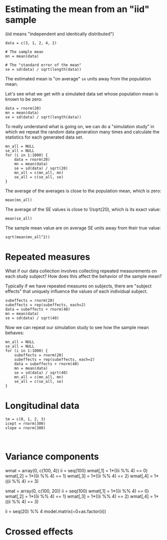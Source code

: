 # Estimating the mean from an "iid" sample

(iid means "independent and identically distributed")

```
data = c(3, 1, 2, 4, 2)

# The sample mean
mn = mean(data)

# The "standard error of the mean"
se = sd(data) / sqrt(length(data))
```

The estimated mean is "on average" `se` units away from the population mean.

Let's see what we get with a simulated data set whose population mean
is known to be zero:

```
data = rnorm(20)
mn = mean(data)
se = sd(data) / sqrt(length(data))
```

To really understand what is going on, we can do a "simulation study"
in which we repeat the random data generation many times and
calculate the statistics for each generated data set.

```
mn_all = NULL
se_all = NULL
for (i in 1:1000) {
    data = rnorm(20)
    mn = mean(data)
    se = sd(data) / sqrt(20)
    mn_all = c(mn_all, mn)
    se_all = c(se_all, se)
}
```

The average of the averages is close to the population mean, which is zero:

```
mean(mn_all)
```

The average of the SE values is close to 1/sqrt(20), which is its
exact value:

```
mean(se_all)
```

The sample mean value are on average SE units away from their true value:

```
sqrt(mean(mn_all^2))
```

# Repeated measures

What if our data collection involves collecting repeated measurements
on each study subject?  How does this affect the behavior of the
sample mean?

Typically if we have repeated measures on subjects, there are "subject
effects" that uniquely influence the values of each individual
subject.

```
subeffects = rnorm(20)
subeffects = rep(subeffects, each=2)
data = subeffects + rnorm(40)
mn = mean(data)
se = sd(data) / sqrt(40)
```

Now we can repeat our simulation study to see how the sample mean behaves:

```
mn_all = NULL
se_all = NULL
for (i in 1:1000) {
    subeffects = rnorm(20)
    subeffects = rep(subeffects, each=2)
    data = subeffects + rnorm(40)
    mn = mean(data)
    se = sd(data) / sqrt(40)
    mn_all = c(mn_all, mn)
    se_all = c(se_all, se)
}
```

# Longitudinal data

```
tm = c(0, 1, 2, 3)
icept = rnorm(300)
slope = rnorm(300)



```

# Variance components

wmat = array(0, c(100, 4))
ii = seq(100)
wmat[,1] = 1*((ii %% 4) == 0)
wmat[,2] = 1*((ii %% 4) == 1)
wmat[,3] = 1*((ii %% 4) == 2)
wmat[,4] = 1*((ii %% 4) == 3)

smat = array(0, c(100, 20))
ii = seq(100)
wmat[,1] = 1*((ii %% 4) == 0)
wmat[,2] = 1*((ii %% 4) == 1)
wmat[,3] = 1*((ii %% 4) == 2)
wmat[,4] = 1*((ii %% 4) == 3)


ii = seq(20) %% 4
model.matrix(~0+as.factor(ii))


# Crossed effects
